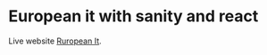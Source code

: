 # European it with sanity and react

Live website [Ruropean It](https://euitsolsinstitutedemo.netlify.app/).
